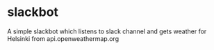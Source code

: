 # slackbot

A simple slackbot which listens to slack channel and gets weather for Helsinki from api.openweathermap.org
